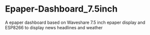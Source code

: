 # Epaper-Dashboard_7.5inch
A epaper dashboard based on Waveshare 7.5 inch epaper display and ESP8266 to display news headlines and weather
